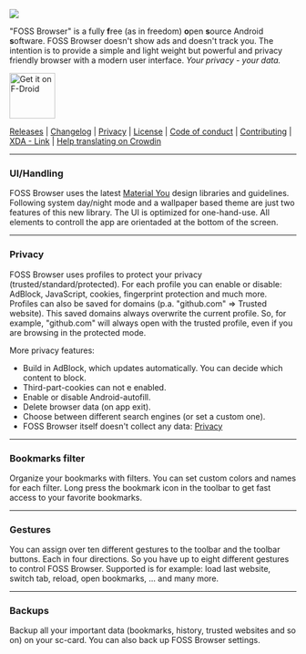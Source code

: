 <img src="https://github.com/scoute-dich/browser/blob/master/graphics/Zeichnung_features.png" /></a>

"FOSS Browser" is a fully **f**ree (as in freedom) **o**pen **s**ource Android **s**oftware. FOSS Browser doesn't show ads and doesn't track you. The intention is to provide a simple and light weight but powerful and privacy friendly browser with a modern user interface. _Your privacy - your data._

<a href="https://f-droid.org/packages/de.baumann.browser/" target="_blank">
<img src="https://f-droid.org/badge/get-it-on.png" alt="Get it on F-Droid" height="80"/></a>

[Releases](https://github.com/scoute-dich/browser/releases) | [Changelog](https://github.com/scoute-dich/browser/blob/master/CHANGELOG.md) | [Privacy](https://github.com/scoute-dich/browser/blob/master/PRIVACY.md) | [License](https://github.com/scoute-dich/browser/blob/master/LICENSE.md) | [Code of conduct](https://github.com/scoute-dich/browser/blob/master/CODE_OF_CONDUCT.md) | [Contributing](https://github.com/scoute-dich/browser/blob/master/CONTRIBUTING.md) | [XDA - Link](http://forum.xda-developers.com/android/apps-games/app-browser-t3500091) | [Help translating on Crowdin](https://crowdin.com/project/foss-browser)

----
### UI/Handling

FOSS Browser uses the latest [Material You](https://m3.material.io/) design libraries and guidelines. Following system day/night mode and a wallpaper based theme are  just two features of this new library. The UI is optimized for one-hand-use. All elements to controll the app are orientaded at the bottom of the screen.

----
### Privacy

FOSS Browser uses profiles to protect your privacy (trusted/standard/protected). For each profile you can enable or disable: AdBlock, JavaScript, cookies, fingerprint protection and much more. Profiles can also be saved for domains (p.a. "github.com" ⇒ Trusted website). This saved domains always overwrite the current profile. So, for example, "github.com" will always open with the trusted profile, even if you are browsing in the protected mode.

More privacy features:

- Build in AdBlock, which updates automatically. You can decide which content to block.
- Third-part-cookies can not e enabled.
- Enable or disable Android-autofill.
- Delete browser data (on app exit).
- Choose between different search engines (or set a custom one).
- FOSS Browser itself doesn't collect any data: [Privacy](https://github.com/scoute-dich/browser/blob/master/PRIVACY.md)

----
### Bookmarks filter

Organize your bookmarks with filters. You can set custom colors and names for each filter. Long press the bookmark icon in the toolbar to get fast access to your favorite bookmarks.

----
### Gestures

You can assign over ten different gestures to the toolbar and the toolbar buttons. Each in four directions. So you have up to eight different gestures to control FOSS Browser. Supported is for example: load last website, switch tab, reload, open bookmarks, ... and many more.

----
### Backups

Backup all your important data (bookmarks, history, trusted websites and so on) on your sc-card. You can also back up FOSS Browser settings.
